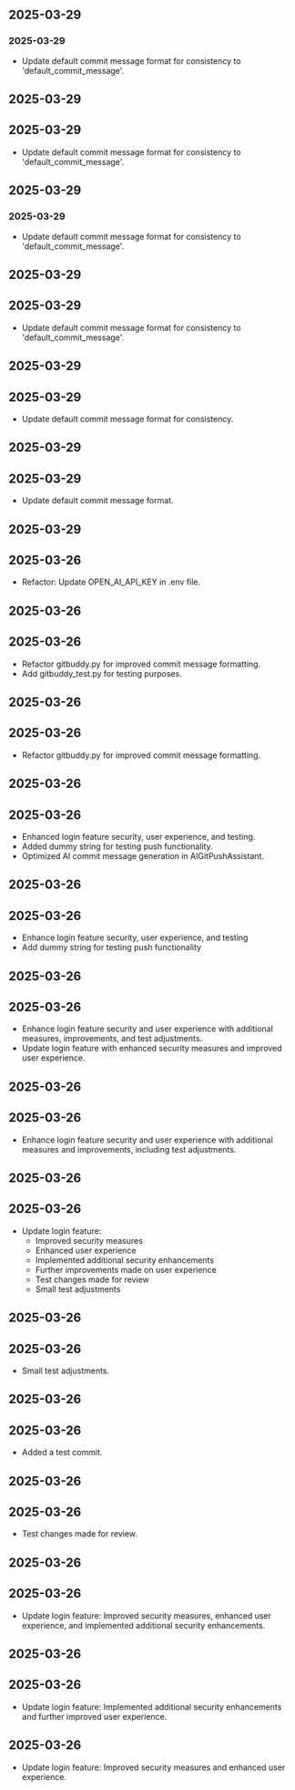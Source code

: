 ## 2025-03-29
### 2025-03-29

- Update default commit message format for consistency to 'default_commit_message'.

## 2025-03-29
## 2025-03-29

- Update default commit message format for consistency to 'default_commit_message'.

## 2025-03-29
### 2025-03-29

- Update default commit message format for consistency to 'default_commit_message'.

## 2025-03-29
## 2025-03-29

- Update default commit message format for consistency to 'default_commit_message'.

## 2025-03-29
## 2025-03-29

- Update default commit message format for consistency.

## 2025-03-29
## 2025-03-29

- Update default commit message format.

## 2025-03-29
## 2025-03-26

- Refactor: Update OPEN_AI_API_KEY in .env file.

## 2025-03-26
## 2025-03-26

- Refactor gitbuddy.py for improved commit message formatting.
- Add gitbuddy_test.py for testing purposes.

## 2025-03-26
## 2025-03-26

- Refactor gitbuddy.py for improved commit message formatting.

## 2025-03-26
## 2025-03-26

- Enhanced login feature security, user experience, and testing.
- Added dummy string for testing push functionality.
- Optimized AI commit message generation in AIGitPushAssistant.

## 2025-03-26
## 2025-03-26

- Enhance login feature security, user experience, and testing
- Add dummy string for testing push functionality

## 2025-03-26
## 2025-03-26

- Enhance login feature security and user experience with additional measures, improvements, and test adjustments.
- Update login feature with enhanced security measures and improved user experience.

## 2025-03-26
## 2025-03-26

- Enhance login feature security and user experience with additional measures and improvements, including test adjustments.

## 2025-03-26
## 2025-03-26

- Update login feature:
  - Improved security measures
  - Enhanced user experience
  - Implemented additional security enhancements
  - Further improvements made on user experience
  - Test changes made for review
  - Small test adjustments

## 2025-03-26
## 2025-03-26

- Small test adjustments.

## 2025-03-26
## 2025-03-26
- Added a test commit.

## 2025-03-26
## 2025-03-26
- Test changes made for review.

## 2025-03-26
## 2025-03-26
- Update login feature: Improved security measures, enhanced user experience, and implemented additional security enhancements.

## 2025-03-26
## 2025-03-26
- Update login feature: Implemented additional security enhancements and further improved user experience.

## 2025-03-26
- Update login feature: Improved security measures and enhanced user experience.

